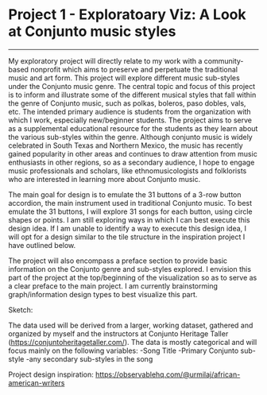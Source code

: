 # Project 1 - Exploratoary Viz: A Look at Conjunto music styles

-------------
My exploratory project will directly relate to my work with a community-based nonprofit which aims to preserve and perpetuate the traditional music and art form. This project will explore different music sub-styles under the Conjunto music genre. The central topic and focus of this project is to inform and illustrate some of the different musical styles that fall within the genre of Conjunto music, such as polkas, boleros, paso dobles, vals, etc. The intended primary audience is students from the organization with which I work, especially new/beginner students. The project aims to serve as a supplemental educational resource for the students as they learn about the various sub-styles within the genre. Although conjunto music is widely celebrated in South Texas and Northern Mexico, the music has recently gained popularity in other areas and continues to draw attention from music enthusiasts in other regions, so as a secondary audience, I hope to engage music professionals and scholars, like ethnomusicologists and folklorists who are interested in learning more about Conjunto music.

The main goal for design is to emulate the 31 buttons of a 3-row button accordion, the main instrument used in traditional Conjunto music. To best emulate the 31 buttons, I will explore 31 songs for each button, using circle shapes or points. I am still exploring ways in which I can best execute this design idea. If I am unable to identify a way to execute this design idea, I will opt for a design similar to the tile structure in the inspiration project I have outlined below.

The project will also encompass a preface section to provide basic information on the Conjunto genre and sub-styles explored. I envision this part of the project at the top/beginning of the visualization so as to serve as a clear preface to the main project. I am currently brainstorming graph/information design types to best visualize this part. 

Sketch: 

The data used will be derived from a larger, working dataset, gathered and organized by myself and the instructors at Conjunto Heritage Taller (https://conjuntoheritagetaller.com/). The data is mostly categorical and will focus mainly on the following variables:
    -Song Title
    -Primary Conjunto sub-style
        -any secondary sub-styles in the song

Project design inspiration:
    https://observablehq.com/@urmilaj/african-american-writers
